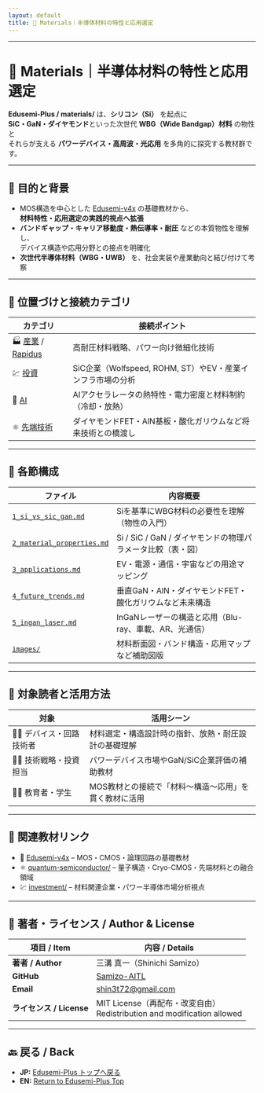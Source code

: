 ```yaml
---
layout: default
title: 🧪 Materials｜半導体材料の特性と応用選定
---
```


---

# 🧪 Materials｜半導体材料の特性と応用選定

**Edusemi-Plus / materials/** は、**シリコン（Si）** を起点に  
**SiC・GaN・ダイヤモンド**といった次世代 **WBG（Wide Bandgap）材料** の物性と  
それらが支える **パワーデバイス・高周波・光応用** を多角的に探究する教材群です。

---

## 🎯 目的と背景

- MOS構造を中心とした [Edusemi-v4x](https://github.com/Samizo-AITL/Edusemi-v4x) の基礎教材から、  
  **材料特性・応用選定の実践的視点へ拡張**
- **バンドギャップ・キャリア移動度・熱伝導率・耐圧** などの本質物性を理解し、  
  デバイス構造や応用分野との接点を明確化
- **次世代半導体材料（WBG・UWB）** を、社会実装や産業動向と結び付けて考察

---

## 🧩 位置づけと接続カテゴリ

| カテゴリ | 接続ポイント |
|----------|-------------|
| 🏭 [産業](../tsmc-insight/) / [Rapidus](../rapidus/) | 高耐圧材料戦略、パワー向け微細化技術 |
| 💹 [投資](../investment/) | SiC企業（Wolfspeed, ROHM, ST）やEV・産業インフラ市場の分析 |
| 🤖 [AI](../ai-semiconductor/) | AIアクセラレータの熱特性・電力密度と材料制約（冷却・放熱） |
| ⚛️ [先端技術](../quantum-semiconductor/) | ダイヤモンドFET・AlN基板・酸化ガリウムなど将来技術との橋渡し |

---

## 📂 各節構成

| ファイル | 内容概要 |
|---------|----------|
| [`1_si_vs_sic_gan.md`](./1_si_vs_sic_gan.md) | Siを基準にWBG材料の必要性を理解（物性の入門） |
| [`2_material_properties.md`](./2_material_properties.md) | Si / SiC / GaN / ダイヤモンドの物理パラメータ比較（表・図） |
| [`3_applications.md`](./3_applications.md) | EV・電源・通信・宇宙などの用途マッピング |
| [`4_future_trends.md`](./4_future_trends.md) | 垂直GaN・AlN・ダイヤモンドFET・酸化ガリウムなど未来構造 |
| [`5_ingan_laser.md`](./5_ingan_laser.md) | InGaNレーザーの構造と応用（Blu-ray、車載、AR、光通信） |
| [`images/`](./images/) | 材料断面図・バンド構造・応用マップなど補助図版 |

---

## 📌 対象読者と活用方法

| 対象 | 活用シーン |
|------|-----------|
| 🧑‍🔬 デバイス・回路技術者 | 材料選定・構造設計時の指針、放熱・耐圧設計の基礎理解 |
| 🧑‍💼 技術戦略・投資担当 | パワーデバイス市場やGaN/SiC企業評価の補助教材 |
| 🧑‍🏫 教育者・学生 | MOS教材との接続で「材料〜構造〜応用」を貫く教材に活用 |

---

## 🔗 関連教材リンク

- 📘 [Edusemi-v4x](https://github.com/Samizo-AITL/Edusemi-v4x) – MOS・CMOS・論理回路の基礎教材  
- ⚛️ [quantum-semiconductor/](../quantum-semiconductor/) – 量子構造・Cryo-CMOS・先端材料との融合領域  
- 💹 [investment/](../investment/) – 材料関連企業・パワー半導体市場分析視点

---

## 👤 **著者・ライセンス / Author & License**

| **項目 / Item** | **内容 / Details** |
|-----------------|--------------------|
| **著者 / Author** | 三溝 真一（Shinichi Samizo） |
| **GitHub** | [Samizo-AITL](https://github.com/Samizo-AITL) |
| **Email** | [shin3t72@gmail.com](mailto:shin3t72@gmail.com) |
| **ライセンス / License** | MIT License（再配布・改変自由）<br>Redistribution and modification allowed |

---

## 🔙 戻る / Back
- **JP:** [Edusemi-Plus トップへ戻る](https://samizo-aitl.github.io/Edusemi-Plus/index.html)  
- **EN:** [Return to Edusemi-Plus Top](https://samizo-aitl.github.io/Edusemi-Plus/index.html)

